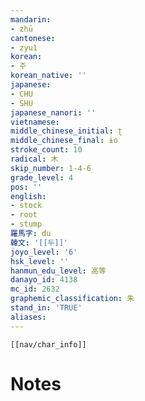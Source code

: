 ```yaml
---
mandarin:
- zhū
cantonese:
- zyu1
korean:
- 주
korean_native: ''
japanese:
- CHU
- SHU
japanese_nanori: ''
vietnamese:
middle_chinese_initial: ʈ
middle_chinese_final: ɨo
stroke_count: 10
radical: 木
skip_number: 1-4-6
grade_level: 4
pos: ''
english:
- stock
- root
- stump
羅馬字: du
韓文: '[[두]]'
joyo_level: '6'
hsk_level: ''
hanmun_edu_level: 高等
danayo_id: 4138
mc_id: 2632
graphemic_classification: 朱
stand_in: 'TRUE'
aliases:
---
```

```meta-bind-embed
[[nav/char_info]]
```

# Notes
